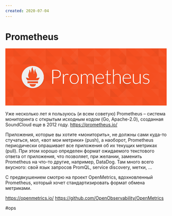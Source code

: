 ```yaml
---
created: 2020-07-04
---
```


# Prometheus

![Prometheus logo](prometheus.png "Prometheus logo")

Уже несколько лет я пользуюсь (и всем советую) Prometheus – система мониторинга с открытым исходным кодом (Go, Apache-2.0), созданная SoundCloud еще в 2012 году.
https://prometheus.io/

Приложения, которые вы хотите «мониторить», не должны сами куда-то стучаться, мол, «вот мои метрики» (push), а наоборот, Prometheus периодически опрашивает все приложения об их текущих метриках (pull). При этом хорошо определен формат ожидаемого текстового ответа от приложения, что позволяет, при желании, заменить Prometheus на что-то другие, например, DataDog.
Там много всего вкусного: свой язык запросов PromQL, service discovery, метки, ...

С предвкушением смотрю на проект OpenMetrics, вдохновленный Prometheus, который хочет стандартизировать формат обмена метриками.

https://openmetrics.io/
https://github.com/OpenObservability/OpenMetrics

#ops
